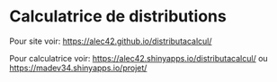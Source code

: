 # Calculatrice de distributions

Pour site voir: https://alec42.github.io/distributacalcul/

Pour calculatrice voir: https://alec42.shinyapps.io/distributacalcul/ ou https://madev34.shinyapps.io/projet/
